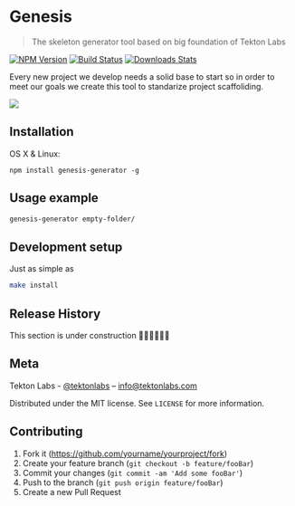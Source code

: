 # Genesis
> The skeleton generator tool based on big foundation of Tekton Labs

[![NPM Version][npm-image]][npm-url]
[![Build Status][travis-image]][travis-url]
[![Downloads Stats][npm-downloads]][npm-url]

Every new project we develop needs a solid base to start so in order to meet our goals we 
create this tool to standarize project scaffoliding. 

![](https://1.bp.blogspot.com/-785ExAu4O5Q/WG5SygJvhbI/AAAAAAAAD_k/K5bSQFaV5yY9S4NE0GsGA0EeOvFrX4pagCLcB/s1600/The-Tree-of-Life.jpg)

## Installation

OS X & Linux:

```
npm install genesis-generator -g
```

## Usage example

```sh
genesis-generator empty-folder/
```

## Development setup

Just as simple as
```sh
make install
```

## Release History

This section is under construction 👷🏽‍♂️👷🏽‍♀️

## Meta

Tekton Labs - [@tektonlabs](https://twitter.com/tektonlabs) – info@tektonlabs.com

Distributed under the MIT license. See ``LICENSE`` for more information.

## Contributing

1. Fork it (<https://github.com/yourname/yourproject/fork>)
2. Create your feature branch (`git checkout -b feature/fooBar`)
3. Commit your changes (`git commit -am 'Add some fooBar'`)
4. Push to the branch (`git push origin feature/fooBar`)
5. Create a new Pull Request

<!-- Markdown link & img dfn's -->
[npm-image]: https://img.shields.io/npm/v/datadog-metrics.svg?style=flat-square
[npm-url]: https://npmjs.org/package/datadog-metrics
[npm-downloads]: https://img.shields.io/npm/dm/datadog-metrics.svg?style=flat-square
[travis-image]: https://img.shields.io/travis/dbader/node-datadog-metrics/master.svg?style=flat-square
[travis-url]: https://travis-ci.org/dbader/node-datadog-metrics
